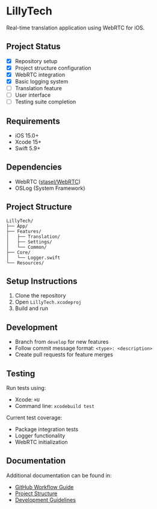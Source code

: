 # LillyTech

Real-time translation application using WebRTC for iOS.

## Project Status

- [x] Repository setup
- [x] Project structure configuration
- [x] WebRTC integration
- [x] Basic logging system
- [ ] Translation feature
- [ ] User interface
- [ ] Testing suite completion

## Requirements

- iOS 15.0+
- Xcode 15+
- Swift 5.9+

## Dependencies

- WebRTC ([stasel/WebRTC](https://github.com/stasel/WebRTC.git))
- OSLog (System Framework)

## Project Structure

```
LillyTech/
├── App/
├── Features/
│   ├── Translation/
│   ├── Settings/
│   └── Common/
├── Core/
│   └── Logger.swift
└── Resources/
```

## Setup Instructions

1. Clone the repository
2. Open `LillyTech.xcodeproj`
3. Build and run

## Development

- Branch from `develop` for new features
- Follow commit message format: `<type>: <description>`
- Create pull requests for feature merges

## Testing

Run tests using:
- Xcode: `⌘U`
- Command line: `xcodebuild test`

Current test coverage:
- Package integration tests
- Logger functionality
- WebRTC initialization

## Documentation

Additional documentation can be found in:
- [GitHub Workflow Guide](docs/workflow.md)
- [Project Structure](docs/structure.md)
- [Development Guidelines](docs/guidelines.md)